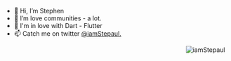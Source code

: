 - 👋 Hi, I’m Stephen
- 👀 I’m love communities - a lot.
- 💙 I'm in love with Dart - Flutter
- 📫 Catch me on twitter <a href="https://twitter.com/iamstepaul/">@iamStepaul.</a>
<p align="right"> <img src="https://komarev.com/ghpvc/?username=iamStepaul" alt="iamStepaul" /> </p>  


<!---
iamstepaul/iamstepaul is a ✨ special ✨ repository because its `README.md` (this file) appears on your GitHub profile.
You can click the Preview link to take a look at your changes.
--->

